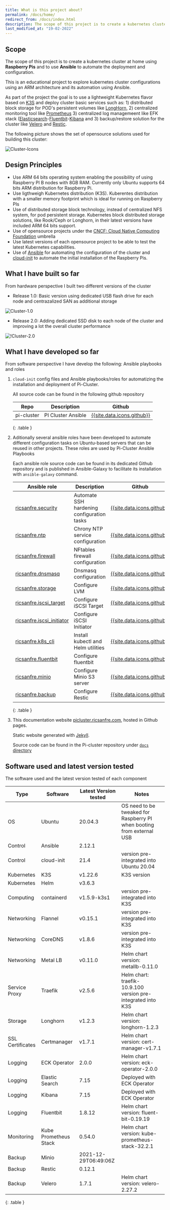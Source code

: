 ```yaml
---
title: What is this project about?
permalink: /docs/home/
redirect_from: /docs/index.html
description: The scope of this project is to create a kubernetes cluster at home using Raspberry Pis and to use Ansible to automate the deployment and configuration.
last_modified_at: "19-02-2022"
---
```



## Scope
The scope of this project is to create a kubernetes cluster at home using **Raspberry Pis** and to use **Ansible** to automate the deployment and configuration.

This is an educational project to explore kubernetes cluster configurations using an ARM architecture and its automation using Ansible.

As part of the project the goal is to use a lightweight Kubernetes flavor based on [K3S](https://ks3.io/) and deploy cluster basic services such as: 1) distributed block storage for POD's persistent volumes like [LongHorn](https://longhorn.io/), 2) centralized monitoring tool like [Prometheus](https://prometheus.io/) 3) centralized log managemeent like EFK stack ([Elasticsearch](https://www.elastic.co/elasticsearch/)-[Fluentbit](https://fluentbit.io/)-[Kibana](https://www.elastic.co/kibana/) and 3) backup/restore solution for the cluster like [Velero](https://velero.io/) and [Restic](https://restic.net/).


The following picture shows the set of opensource solutions used for building this cluster:

![Cluster-Icons](/assets/img/pi-cluster-icons.png)


## Design Principles

- Use ARM 64 bits operating system enabling the possibility of using Raspberry PI B nodes with 8GB RAM. Currently only Ubuntu supports 64 bits ARM distribution for Raspberry Pi.
- Use ligthweigh Kubernetes distribution (K3S). Kuberentes distribution with a smaller memory footprint which is ideal for running on Raspberry PIs
- Use of distributed storage block technology, instead of centralized NFS system, for pod persistent storage.  Kubernetes block distributed storage solutions, like Rook/Ceph or Longhorn, in their latest versions have included ARM 64 bits support.
- Use of opensource projects under the [CNCF: Cloud Native Computing Foundation](https://www.cncf.io/) umbrella
- Use latest versions of each opensource project to be able to test the latest Kubernetes capabilities.
- Use of [Ansible](https://docs.ansible.com/) for automating the configuration of the cluster and [cloud-init](https://cloudinit.readthedocs.io/en/latest/) to automate the initial installation of the Raspberry Pis.

## What I have built so far

From hardware perspective I built two different versions of the cluster

- Release 1.0: Basic version using dedicated USB flash drive for each node and centrazalized SAN as additional storage

![Cluster-1.0](/assets/img/pi-cluster.png)

- Release 2.0: Adding dedicated SSD disk to each node of the cluster and improving a lot the overall cluster performance

![!Cluster-2.0](/assets/img/pi-cluster-2.0.png)



## What I have developed so far

From software perspective I have develop the following: Ansible playbooks and roles

1. `cloud-init` config files and Ansible playbooks/roles for automatizing the installation and deployment of Pi-Cluster. 


   All source code can be found in the following github repository

   | Repo | Description | Github |
   | ---| --- | --- | 
   |  pi-cluster | PI Cluster Ansible  | [{{site.data.icons.github}}]({{site.git_address}})|
   {: .table } 
   

2. Aditionally several ansible roles have been developed to automate different configuration tasks on Ubuntu-based servers that can be reused in other projects. These roles are used by Pi-Cluster Ansible Playbooks

   Each ansible role source code can be found in its dedicated Github repository and is published in Ansible-Galaxy to facilitate its installation with `ansible-galaxy` command.

   | Ansible role | Description | Github |
   | ---| --- | --- | 
   |  [ricsanfre.security](https://galaxy.ansible.com/ricsanfre/security) | Automate SSH hardening configuration tasks  | [{{site.data.icons.github}}](https://github.com/ricsanfre/ansible-role-security)|
   | [ricsanfre.ntp](https://galaxy.ansible.com/ricsanfre/ntp)  | Chrony NTP service configuration | [{{site.data.icons.github}}](https://github.com/ricsanfre/ansible-role-ntp) |
   | [ricsanfre.firewall](https://galaxy.ansible.com/ricsanfre/firewall) | NFtables firewall configuration | [{{site.data.icons.github}}](https://github.com/ricsanfre/ansible-role-firewall) |
   | [ricsanfre.dnsmasq](https://galaxy.ansible.com/ricsanfre/dnsmasq) | Dnsmasq configuration | [{{site.data.icons.github}}](https://github.com/ricsanfre/ansible-role-dnsmasq) |
   | [ricsanfre.storage](https://galaxy.ansible.com/ricsanfre/storage)| Configure LVM | [{{site.data.icons.github}}](https://github.com/ricsanfre/ansible-role-storage) |
   | [ricsanfre.iscsi_target](https://galaxy.ansible.com/ricsanfre/iscsi_target)| Configure iSCSI Target| [{{site.data.icons.github}}](https://github.com/ricsanfre/ansible-role-iscsi_target) |
   | [ricsanfre.iscsi_initiator](https://galaxy.ansible.com/ricsanfre/iscsi_initiator)| Configure iSCSI Initiator | [{{site.data.icons.github}}](https://github.com/ricsanfre/ansible-role-iscsi_initiator) |
   | [ricsanfre.k8s_cli](https://galaxy.ansible.com/ricsanfre/k8s_cli)| Install kubectl and Helm utilities | [{{site.data.icons.github}}](https://github.com/ricsanfre/ansible-role-k8s_cli) |
   | [ricsanfre.fluentbit](https://galaxy.ansible.com/ricsanfre/fluentbit)| Configure fluentbit | [{{site.data.icons.github}}](https://github.com/ricsanfre/ansible-role-fluentbit) |
   | [ricsanfre.minio](https://galaxy.ansible.com/ricsanfre/minio)| Configure Minio S3 server | [{{site.data.icons.github}}](https://github.com/ricsanfre/ansible-role-minio) |
   | [ricsanfre.backup](https://galaxy.ansible.com/ricsanfre/backup)| Configure Restic | [{{site.data.icons.github}}](https://github.com/ricsanfre/ansible-role-backup) |
   {: .table } 


3. This documentation website [picluster.ricsanfre.com](https://picluster.ricsanfre.com), hosted in Github pages.

   Static website generated with [Jekyll](https://jekyllrb.com/).

   Source code can be found in the Pi-cluster repository under [`docs` directory]({{site.git_address}}/tree/master/docs)


## Software used and latest version tested

The software used and the latest version tested of each component

| Type | Software | Latest Version tested | Notes |
|-----------| ------- |-------|----|
| OS | Ubuntu | 20.04.3 | OS need to be tweaked for Raspberry PI when booting from external USB  |
| Control | Ansible | 2.12.1  | |
| Control | cloud-init | 21.4 | version pre-integrated into Ubuntu 20.04 |
| Kubernetes | K3S | v1.22.6 | K3S version|
| Kubernetes | Helm | v3.6.3 ||
| Computing | containerd | v1.5.9-k3s1 | version pre-integrated into K3S |
| Networking | Flannel | v0.15.1 | version pre-integrated into K3S |
| Networking | CoreDNS | v1.8.6 | version pre-integrated into K3S |
| Networking | Metal LB | v0.11.0 | Helm chart version:  metallb-0.11.0 |
| Service Proxy | Traefik | v2.5.6 | Helm chart: traefik-10.9.100 version pre-integrated into K3S |
| Storage | Longhorn | v1.2.3 | Helm chart version: longhorn-1.2.3 |
| SSL Certificates | Certmanager | v1.7.1 | Helm chart version: cert-manager-v1.7.1  |
| Logging | ECK Operator |  2.0.0 | Helm chart version: eck-operator-2.0.0 |
| Logging | Elastic Search | 7.15 | Deployed with ECK Operator |
| Logging | Kibana | 7.15 | Deployed with ECK Operator |
| Logging | Fluentbit | 1.8.12 | Helm chart version: fluent-bit-0.19.19 |
| Monitoring | Kube Prometheus Stack | 0.54.0 | Helm chart version: kube-prometheus-stack-32.2.1 |
| Backup | Minio | 2021-12-29T06:49:06Z | |
| Backup | Restic | 0.12.1 | |
| Backup | Velero |1.7.1 | Helm chart version: velero-2.27.2 |
{: .table }
